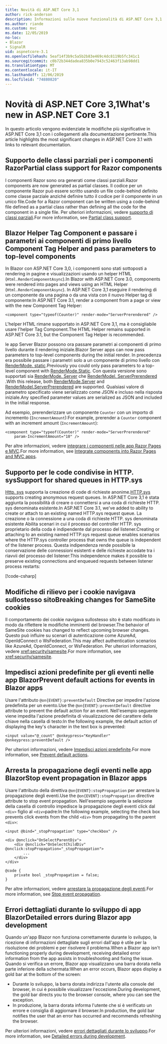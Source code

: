 ```yaml
---
title: Novità di ASP.NET Core 3,1
author: rick-anderson
description: Informazioni sulle nuove funzionalità di ASP.NET Core 3,1.
ms.author: riande
ms.custom: mvc
ms.date: 12/05/2019
no-loc:
- Blazor
- SignalR
uid: aspnetcore-3.1
ms.openlocfilehash: 5eaf14f3b9c5a5b2b83e469c4dc8119b5fc341c1
ms.sourcegitcommit: c0b72b344dadea835b0e7943c52463f13ab98dd1
ms.translationtype: MT
ms.contentlocale: it-IT
ms.lasthandoff: 12/06/2019
ms.locfileid: "74880820"
---
```

# <a name="whats-new-in-aspnet-core-31"></a><span data-ttu-id="ded4e-103">Novità di ASP.NET Core 3,1</span><span class="sxs-lookup"><span data-stu-id="ded4e-103">What's new in ASP.NET Core 3.1</span></span>

<span data-ttu-id="ded4e-104">In questo articolo vengono evidenziate le modifiche più significative in ASP.NET Core 3,1 con i collegamenti alla documentazione pertinente.</span><span class="sxs-lookup"><span data-stu-id="ded4e-104">This article highlights the most significant changes in ASP.NET Core 3.1 with links to relevant documentation.</span></span>

## <a name="partial-class-support-for-razor-components"></a><span data-ttu-id="ded4e-105">Supporto delle classi parziali per i componenti Razor</span><span class="sxs-lookup"><span data-stu-id="ded4e-105">Partial class support for Razor components</span></span>

<span data-ttu-id="ded4e-106">I componenti Razor sono ora generati come classi parziali.</span><span class="sxs-lookup"><span data-stu-id="ded4e-106">Razor components are now generated as partial classes.</span></span> <span data-ttu-id="ded4e-107">Il codice per un componente Razor può essere scritto usando un file code-behind definito come classe parziale anziché definire tutto il codice per il componente in un unico file.</span><span class="sxs-lookup"><span data-stu-id="ded4e-107">Code for a Razor component can be written using a code-behind file defined as a partial class rather than defining all the code for the component in a single file.</span></span> <span data-ttu-id="ded4e-108">Per ulteriori informazioni, vedere [supporto di classi parziali](xref:blazor/components#partial-class-support).</span><span class="sxs-lookup"><span data-stu-id="ded4e-108">For more information, see [Partial class support](xref:blazor/components#partial-class-support).</span></span>

## <a name="opno-locblazor-component-tag-helper-and-pass-parameters-to-top-level-components"></a>Blazor<span data-ttu-id="ded4e-109"> Helper Tag Component e passare i parametri ai componenti di primo livello</span><span class="sxs-lookup"><span data-stu-id="ded4e-109"> Component Tag Helper and pass parameters to top-level components</span></span>

<span data-ttu-id="ded4e-110">In Blazor con ASP.NET Core 3,0, i componenti sono stati sottoposti a rendering in pagine e visualizzazioni usando un helper HTML (`Html.RenderComponentAsync`).</span><span class="sxs-lookup"><span data-stu-id="ded4e-110">In Blazor with ASP.NET Core 3.0, components were rendered into pages and views using an HTML Helper (`Html.RenderComponentAsync`).</span></span> <span data-ttu-id="ded4e-111">In ASP.NET Core 3,1 eseguire il rendering di un componente da una pagina o da una vista con il nuovo Helper tag di componente:</span><span class="sxs-lookup"><span data-stu-id="ded4e-111">In ASP.NET Core 3.1, render a component from a page or view with the new Component Tag Helper:</span></span>

```razor
<component type="typeof(Counter)" render-mode="ServerPrerendered" />
```

<span data-ttu-id="ded4e-112">L'helper HTML rimane supportato in ASP.NET Core 3,1, ma è consigliabile usare l'helper Tag Component.</span><span class="sxs-lookup"><span data-stu-id="ded4e-112">The HTML Helper remains supported in ASP.NET Core 3.1, but the Component Tag Helper is recommended.</span></span>

<span data-ttu-id="ded4e-113">le app Server Blazor possono ora passare parametri ai componenti di primo livello durante il rendering iniziale.</span><span class="sxs-lookup"><span data-stu-id="ded4e-113">Blazor Server apps can now pass parameters to top-level components during the initial render.</span></span> <span data-ttu-id="ded4e-114">In precedenza era possibile passare i parametri solo a un componente di primo livello con [RenderMode. static](xref:Microsoft.AspNetCore.Mvc.Rendering.RenderMode.Static).</span><span class="sxs-lookup"><span data-stu-id="ded4e-114">Previously you could only pass parameters to a top-level component with [RenderMode.Static](xref:Microsoft.AspNetCore.Mvc.Rendering.RenderMode.Static).</span></span> <span data-ttu-id="ded4e-115">Con questa versione sono supportati sia [RenderMode. Server](xref:Microsoft.AspNetCore.Mvc.Rendering.RenderMode.Server) che [RenderModel. ServerPrerendered](xref:Microsoft.AspNetCore.Mvc.Rendering.RenderMode.ServerPrerendered) .</span><span class="sxs-lookup"><span data-stu-id="ded4e-115">With this release, both [RenderMode.Server](xref:Microsoft.AspNetCore.Mvc.Rendering.RenderMode.Server) and [RenderModel.ServerPrerendered](xref:Microsoft.AspNetCore.Mvc.Rendering.RenderMode.ServerPrerendered) are supported.</span></span> <span data-ttu-id="ded4e-116">Qualsiasi valore di parametro specificato viene serializzato come JSON e incluso nella risposta iniziale.</span><span class="sxs-lookup"><span data-stu-id="ded4e-116">Any specified parameter values are serialized as JSON and included in the initial response.</span></span>

<span data-ttu-id="ded4e-117">Ad esempio, prerenderizzare un componente `Counter` con un importo di incremento (`IncrementAmount`):</span><span class="sxs-lookup"><span data-stu-id="ded4e-117">For example, prerender a `Counter` component with an increment amount (`IncrementAmount`):</span></span>

```razor
<component type="typeof(Counter)" render-mode="ServerPrerendered" 
    param-IncrementAmount="10" />
```

<span data-ttu-id="ded4e-118">Per altre informazioni, vedere [integrare i componenti nelle app Razor Pages e MVC](xref:blazor/components#integrate-components-into-razor-pages-and-mvc-apps).</span><span class="sxs-lookup"><span data-stu-id="ded4e-118">For more information, see [Integrate components into Razor Pages and MVC apps](xref:blazor/components#integrate-components-into-razor-pages-and-mvc-apps).</span></span>

## <a name="support-for-shared-queues-in-httpsys"></a><span data-ttu-id="ded4e-119">Supporto per le code condivise in HTTP. sys</span><span class="sxs-lookup"><span data-stu-id="ded4e-119">Support for shared queues in HTTP.sys</span></span>

<span data-ttu-id="ded4e-120">[Http. sys](xref:fundamentals/servers/httpsys) supporta la creazione di code di richieste anonime.</span><span class="sxs-lookup"><span data-stu-id="ded4e-120">[HTTP.sys](xref:fundamentals/servers/httpsys) supports creating anonymous request queues.</span></span> <span data-ttu-id="ded4e-121">In ASP.NET Core 3,1 è stata aggiunta la possibilità di creare o connettersi a una coda di richieste HTTP. sys denominata esistente.</span><span class="sxs-lookup"><span data-stu-id="ded4e-121">In ASP.NET Core 3.1, we've added to ability to create or attach to an existing named HTTP.sys request queue.</span></span> <span data-ttu-id="ded4e-122">La creazione o la connessione a una coda di richieste HTTP. sys denominata esistente Abilita scenari in cui il processo del controller HTTP. sys proprietario della coda è indipendente dal processo del listener.</span><span class="sxs-lookup"><span data-stu-id="ded4e-122">Creating or attaching to an existing named HTTP.sys request queue enables scenarios where the HTTP.sys controller process that owns the queue is independent of the listener process.</span></span> <span data-ttu-id="ded4e-123">Questa indipendenza rende possibile la conservazione delle connessioni esistenti e delle richieste accodate tra i riavvii del processo del listener:</span><span class="sxs-lookup"><span data-stu-id="ded4e-123">This independence makes it possible to preserve existing connections and enqueued requests between listener process restarts:</span></span>

[!code-csharp[](sample/Program.cs?name=snippet)]

## <a name="breaking-changes-for-samesite-cookies"></a><span data-ttu-id="ded4e-124">Modifiche di rilievo per i cookie navigava sullostesso sito</span><span class="sxs-lookup"><span data-stu-id="ded4e-124">Breaking changes for SameSite cookies</span></span>

<span data-ttu-id="ded4e-125">Il comportamento dei cookie navigava sullostesso sito è stato modificato in modo da riflettere le modifiche imminenti del browser.</span><span class="sxs-lookup"><span data-stu-id="ded4e-125">The behavior of SameSite cookies has changed to reflect upcoming browser changes.</span></span> <span data-ttu-id="ded4e-126">Questo può influire su scenari di autenticazione come AzureAd, OpenIdConnect o WsFederation.</span><span class="sxs-lookup"><span data-stu-id="ded4e-126">This may affect authentication scenarios like AzureAd, OpenIdConnect, or WsFederation.</span></span> <span data-ttu-id="ded4e-127">Per ulteriori informazioni, vedere <xref:security/samesite>.</span><span class="sxs-lookup"><span data-stu-id="ded4e-127">For more information, see <xref:security/samesite>.</span></span>

## <a name="prevent-default-actions-for-events-in-opno-locblazor-apps"></a><span data-ttu-id="ded4e-128">Impedisci azioni predefinite per gli eventi nelle app Blazor</span><span class="sxs-lookup"><span data-stu-id="ded4e-128">Prevent default actions for events in Blazor apps</span></span>

<span data-ttu-id="ded4e-129">Usare l'attributo `@on{EVENT}:preventDefault` Directive per impedire l'azione predefinita per un evento.</span><span class="sxs-lookup"><span data-stu-id="ded4e-129">Use the `@on{EVENT}:preventDefault` directive attribute to prevent the default action for an event.</span></span> <span data-ttu-id="ded4e-130">Nell'esempio seguente viene impedita l'azione predefinita di visualizzazione del carattere della chiave nella casella di testo:</span><span class="sxs-lookup"><span data-stu-id="ded4e-130">In the following example, the default action of displaying the key's character in the text box is prevented:</span></span>

```razor
<input value="@_count" @onkeypress="KeyHandler" @onkeypress:preventDefault />
```

<span data-ttu-id="ded4e-131">Per ulteriori informazioni, vedere [Impedisci azioni predefinite](xref:blazor/components#prevent-default-actions).</span><span class="sxs-lookup"><span data-stu-id="ded4e-131">For more information, see [Prevent default actions](xref:blazor/components#prevent-default-actions).</span></span>

## <a name="stop-event-propagation-in-opno-locblazor-apps"></a><span data-ttu-id="ded4e-132">Arresta la propagazione degli eventi nelle app Blazor</span><span class="sxs-lookup"><span data-stu-id="ded4e-132">Stop event propagation in Blazor apps</span></span>

<span data-ttu-id="ded4e-133">Usare l'attributo della direttiva `@on{EVENT}:stopPropagation` per arrestare la propagazione degli eventi.</span><span class="sxs-lookup"><span data-stu-id="ded4e-133">Use the `@on{EVENT}:stopPropagation` directive attribute to stop event propagation.</span></span> <span data-ttu-id="ded4e-134">Nell'esempio seguente la selezione della casella di controllo impedisce la propagazione degli eventi click dal `<div>` figlio al `<div>`padre:</span><span class="sxs-lookup"><span data-stu-id="ded4e-134">In the following example, selecting the check box prevents click events from the child `<div>` from propagating to the parent `<div>`:</span></span>

```razor
<input @bind="_stopPropagation" type="checkbox" />

<div @onclick="OnSelectParentDiv">
    <div @onclick="OnSelectChildDiv" @onclick:stopPropagation="_stopPropagation">
        ...
    </div>
</div>

@code {
    private bool _stopPropagation = false;
}
```

<span data-ttu-id="ded4e-135">Per altre informazioni, vedere [arrestare la propagazione degli eventi](xref:blazor/components#stop-event-propagation).</span><span class="sxs-lookup"><span data-stu-id="ded4e-135">For more information, see [Stop event propagation](xref:blazor/components#stop-event-propagation).</span></span>

## <a name="detailed-errors-during-opno-locblazor-app-development"></a><span data-ttu-id="ded4e-136">Errori dettagliati durante lo sviluppo di app Blazor</span><span class="sxs-lookup"><span data-stu-id="ded4e-136">Detailed errors during Blazor app development</span></span>

<span data-ttu-id="ded4e-137">Quando un'app Blazor non funziona correttamente durante lo sviluppo, la ricezione di informazioni dettagliate sugli errori dall'app è utile per la risoluzione dei problemi e per risolvere il problema.</span><span class="sxs-lookup"><span data-stu-id="ded4e-137">When a Blazor app isn't functioning properly during development, receiving detailed error information from the app assists in troubleshooting and fixing the issue.</span></span> <span data-ttu-id="ded4e-138">Quando si verifica un errore, Blazor app visualizzano una barra dorata nella parte inferiore della schermata:</span><span class="sxs-lookup"><span data-stu-id="ded4e-138">When an error occurs, Blazor apps display a gold bar at the bottom of the screen:</span></span>

* <span data-ttu-id="ded4e-139">Durante lo sviluppo, la barra dorata indirizza l'utente alla console del browser, in cui è possibile visualizzare l'eccezione.</span><span class="sxs-lookup"><span data-stu-id="ded4e-139">During development, the gold bar directs you to the browser console, where you can see the exception.</span></span>
* <span data-ttu-id="ded4e-140">In produzione, la barra dorata informa l'utente che si è verificato un errore e consiglia di aggiornare il browser.</span><span class="sxs-lookup"><span data-stu-id="ded4e-140">In production, the gold bar notifies the user that an error has occurred and recommends refreshing the browser.</span></span>

<span data-ttu-id="ded4e-141">Per ulteriori informazioni, vedere [errori dettagliati durante lo sviluppo](xref:blazor/handle-errors#detailed-errors-during-development).</span><span class="sxs-lookup"><span data-stu-id="ded4e-141">For more information, see [Detailed errors during development](xref:blazor/handle-errors#detailed-errors-during-development).</span></span>
